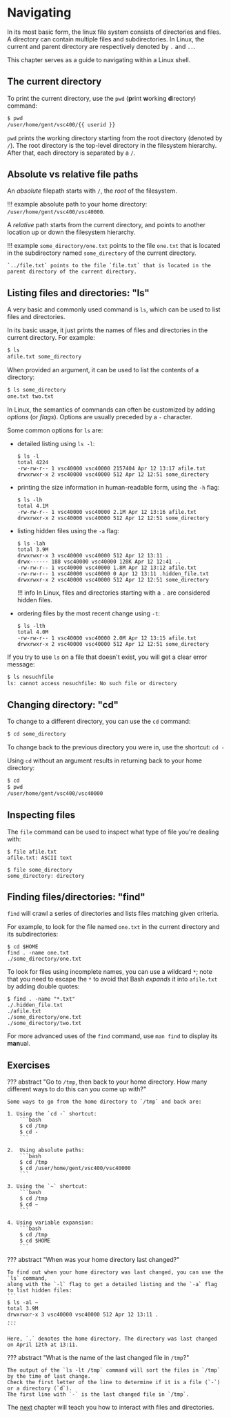 # Navigating

In its most basic form, the linux file system consists of directories and files. 
A directory can contain multiple files and subdirectories. 
In Linux, the current and parent directory are respectively denoted by `.` and `..`.

This chapter serves as a guide to navigating within a Linux shell.

## The current directory

To print the current directory, use the `pwd` (**p**rint **w**orking **d**irectory) command:

```bash
$ pwd
/user/home/gent/vsc400/{{ userid }}
```

`pwd` prints the working directory starting from the root directory (denoted by `/`). 
The root directory is the top-level directory in the filesystem hierarchy. 
After that, each directory is separated by a `/`.

## Absolute vs relative file paths

An *absolute* filepath starts with `/`, the *root* of the filesystem.

!!! example
    absolute path to your home directory: `/user/home/gent/vsc400/vsc40000`.

A *relative* path starts from the current directory, and points to
another location up or down the filesystem hierarchy.

!!! example
    `some_directory/one.txt` points to the file `one.txt` that is
    located in the subdirectory named `some_directory` of the current
    directory.

    `../file.txt` points to the file `file.txt` that is located in the
    parent directory of the current directory.


## Listing files and directories: "ls"

A very basic and commonly used command is `ls`, which can be
used to list files and directories.

In its basic usage, it just prints the names of files and directories
in the current directory. For example:
```bash
$ ls
afile.txt some_directory
```

When provided an argument, it can be used to list the contents of a directory:
```bash
$ ls some_directory
one.txt two.txt
```

In Linux, the semantics of commands can often be customized by adding *options* (or *flags*). 
Options are usually preceded by a `-` character.

Some common options for `ls` are:

-   detailed listing using `ls -l`:
    ```
    $ ls -l
    total 4224
    -rw-rw-r-- 1 vsc40000 vsc40000 2157404 Apr 12 13:17 afile.txt
    drwxrwxr-x 2 vsc40000 vsc40000 512 Apr 12 12:51 some_directory
    ```

-   printing the size information in human-readable form, using the `-h` flag:
    ```
    $ ls -lh
    total 4.1M
    -rw-rw-r-- 1 vsc40000 vsc40000 2.1M Apr 12 13:16 afile.txt
    drwxrwxr-x 2 vsc40000 vsc40000 512 Apr 12 12:51 some_directory
    ``` 

-   listing hidden files using the `-a` flag:

    ```
    $ ls -lah
    total 3.9M
    drwxrwxr-x 3 vsc40000 vsc40000 512 Apr 12 13:11 .
    drwx------ 188 vsc40000 vsc40000 128K Apr 12 12:41 ..
    -rw-rw-r-- 1 vsc40000 vsc40000 1.8M Apr 12 13:12 afile.txt
    -rw-rw-r-- 1 vsc40000 vsc40000 0 Apr 12 13:11 .hidden_file.txt
    drwxrwxr-x 2 vsc40000 vsc40000 512 Apr 12 12:51 some_directory
    ```
    
    !!! info
        In Linux, files and directories starting with a `.` are considered hidden files.

-   ordering files by the most recent change using `-t`:

    ```
    $ ls -lth
    total 4.0M
    -rw-rw-r-- 1 vsc40000 vsc40000 2.0M Apr 12 13:15 afile.txt
    drwxrwxr-x 2 vsc40000 vsc40000 512 Apr 12 12:51 some_directory
    ```

If you try to use `ls` on a file that doesn't exist, you will get a clear error message:

```bash
$ ls nosuchfile
ls: cannot access nosuchfile: No such file or directory
```

## Changing directory: "cd"

To change to a different directory, you can use the `cd` command:

```bash
$ cd some_directory
```

To change back to the previous directory you were in, use the shortcut: `cd -`

Using `cd` without an argument results in returning back to your home
directory:

```bash
$ cd
$ pwd
/user/home/gent/vsc400/vsc40000
```

## Inspecting files


The `file` command can be used to inspect what type of file you're dealing with:

```
$ file afile.txt
afile.txt: ASCII text

$ file some_directory 
some_directory: directory
```

## Finding files/directories: "find"

`find` will crawl a series of directories and lists files
matching given criteria.

For example, to look for the file named `one.txt` in the current directory and its subdirectories:

```
$ cd $HOME
find . -name one.txt
./some_directory/one.txt
```

To look for files using incomplete names, you can use a wildcard `*`;
note that you need to escape the `*` to avoid that Bash *expands* it
into `afile.txt` by adding double quotes:

```
$ find . -name "*.txt"
./.hidden_file.txt
./afile.txt
./some_directory/one.txt
./some_directory/two.txt
```

For more advanced uses of the `find` command, use `man find` to display its **man**ual.

## Exercises

??? abstract "Go to `/tmp`, then back to your home directory. How many different ways to do this can you come up with?"
    
    Some ways to go from the home directory to `/tmp` and back are:

    1. Using the `cd -` shortcut:
        ```bash
        $ cd /tmp
        $ cd -
        ```    

    2.  Using absolute paths:
        ```bash
        $ cd /tmp
        $ cd /user/home/gent/vsc400/vsc40000
        ```

    3. Using the `~` shortcut:
        ```bash
        $ cd /tmp
        $ cd ~
        ```

    4. Using variable expansion:
        ```bash
        $ cd /tmp
        $ cd $HOME
        ```
    
??? abstract "When was your home directory last changed?"
    
    To find out when your home directory was last changed, you can use the `ls` command,
    along with the `-l` flag to get a detailed listing and the `-a` flag to list hidden files:
    ```
    $ ls -al ~
    total 3.9M
    drwxrwxr-x 3 vsc40000 vsc40000 512 Apr 12 13:11 .
    ...
    ```

    Here, `.` denotes the home directory. The directory was last changed on April 12th at 13:11.


??? abstract "What is the name of the last changed file in `/tmp`?"
    
    The output of the `ls -lt /tmp` command will sort the files in `/tmp` by the time of last change. 
    Check the first letter of the line to determine if it is a file (`-`) or a directory (`d`).
    The first line with `-` is the last changed file in `/tmp`.

The [next](manipulating_files_and_directories.md) chapter will teach
you how to interact with files and directories.
